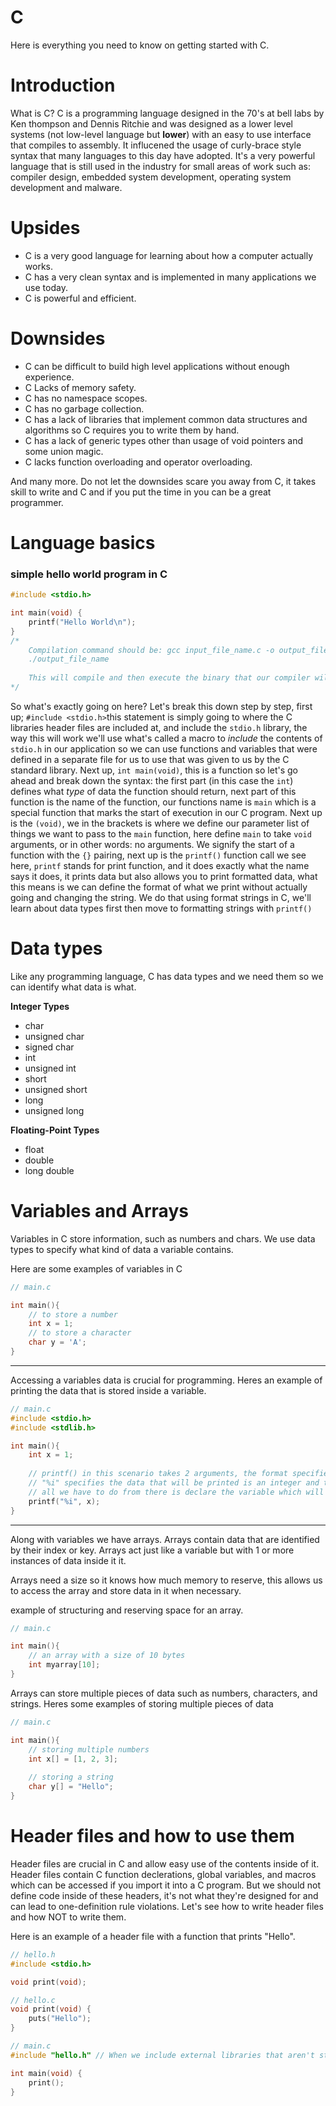 # C

Here is everything you need to know on getting started with C.

# Introduction

What is C? C is a programming language designed in the 70's at bell labs by Ken thompson and Dennis Ritchie and was designed as a lower level systems (not low-level language but **lower**) with an easy to use interface that compiles to assembly. It influcened the usage of curly-brace style syntax that many languages to this day have adopted. It's a very powerful language that is still used in the industry for small areas of work such as: compiler design, embedded system development, operating system development and malware.

# Upsides

- C is a very good language for learning about how a computer actually works.
- C has a very clean syntax and is implemented in many applications we use today.
- C is powerful and efficient.

# Downsides

- C can be difficult to build high level applications without enough experience.
- C Lacks of memory safety.
- C has no namespace scopes.
- C has no garbage collection.
- C has a lack of libraries that implement common data structures and algorithms so C requires you to write them by hand.
- C has a lack of generic types other than usage of void pointers and some union magic.
- C lacks function overloading and operator overloading.

And many more. Do not let the downsides scare you away from C, it takes skill to write and C and if you put the time in you can be a great programmer.

# Language basics

### simple hello world program in C
```c
#include <stdio.h>

int main(void) {
    printf("Hello World\n");
}
/* 
    Compilation command should be: gcc input_file_name.c -o output_file_name
    ./output_file_name 
       
    This will compile and then execute the binary that our compiler will emit, in this case our compiler of choice of gcc from the GCC project.
*/
```
So what's exactly going on here? Let's break this down step by step, first up; ``#include <stdio.h>``this statement is simply going to where the C libraries header files are included at, and include the ``stdio.h`` library, the way this will work we'll use what's called a macro to *include* the contents of ``stdio.h`` in our application so we can use functions and variables that were defined in a separate file for us to use that was given to us by the C standard library. Next up, ``int main(void)``, this is a function so let's go ahead and break down the syntax: the first part (in this case the ``int``) defines what *type* of data the function should return, next part of this function is the name of the function, our functions name is ``main`` which is a special function that marks the start of execution in our C program. Next up is the ``(void)``, we in the brackets is where we define our parameter list of things we want to pass to the ``main`` function, here define ``main`` to take ``void`` arguments, or in other words: no arguments. We signify the start of a function with the ``{}`` pairing, next up is the ``printf()`` function call we see here, ``printf`` stands for print function, and it does exactly what the name says it does, it prints data but also allows you to print formatted data, what this means is we can define the format of what we print without actually going and changing the string. We do that using format strings in C, we'll learn about data types first then move to formatting strings with ``printf()``

# Data types

Like any programming language, C has data types and we need them so we can identify what data is what.

**Integer Types**
- char
- unsigned char
- signed char
- int
- unsigned int
- short
- unsigned short
- long 
- unsigned long

**Floating-Point Types**
- float
- double
- long double

# Variables and Arrays

Variables in C store information, such as numbers and chars. We use data types to specify what kind of data a variable contains.

Here are some examples of variables in C
```c
// main.c

int main(){
    // to store a number
    int x = 1;
    // to store a character
    char y = 'A';
}
```
-----

Accessing a variables data is crucial for programming.
Heres an example of printing the data that is stored inside a variable.
```c
// main.c
#include <stdio.h>
#include <stdlib.h>

int main(){
    int x = 1;
    
    // printf() in this scenario takes 2 arguments, the format specifier (the "%i"), and the data that is going to be printed. 
    // "%i" specifies the data that will be printed is an integer and to treat it like an integer.
    // all we have to do from there is declare the variable which will return the data it is set to.
    printf("%i", x);
}
```

-----

Along with variables we have arrays. Arrays contain data that are identified by their index or key.
Arrays act just like a variable but with 1 or more instances of data inside it it.


Arrays need a size so it knows how much memory to reserve, this allows us to access the array and store data in it when necessary.

example of structuring and reserving space for an array.
```c
// main.c

int main(){
    // an array with a size of 10 bytes
    int myarray[10];
}
```

Arrays can store multiple pieces of data such as numbers, characters, and strings.
Heres some examples of storing multiple pieces of data
```c
// main.c

int main(){
    // storing multiple numbers
    int x[] = [1, 2, 3];
    
    // storing a string
    char y[] = "Hello";
}
```

# Header files and how to use them

Header files are crucial in C and allow easy use of the contents inside of it. 
Header files contain C function declerations, global variables, and macros which can be accessed if you import it into a C program. But we should not define code inside of these headers, it's not what they're designed for and can lead to one-definition rule violations. Let's see how to write header files and how NOT to write them.

Here is an example of a header file with a function that prints "Hello".
```c
// hello.h
#include <stdio.h>

void print(void);
```

```c
// hello.c
void print(void) {
    puts("Hello");
}
```

```c
// main.c
#include "hello.h" // When we include external libraries that aren't standard, we have to use ""'s

int main(void) {
    print();
}
```

